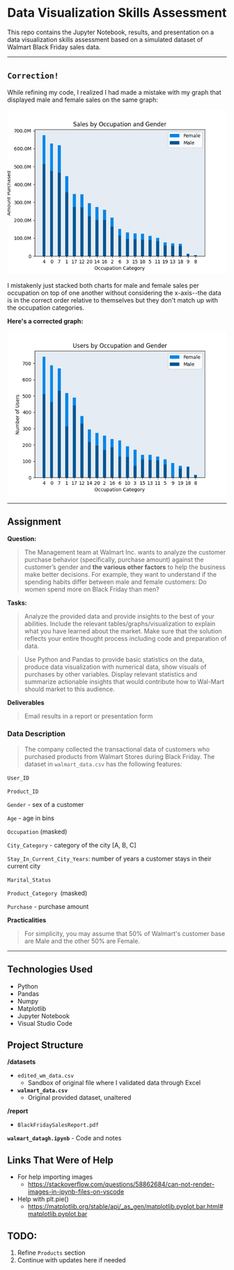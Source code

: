 # Data Visualization Skills Assessment

This repo contains the Jupyter Notebook, results, and presentation on a data visualization skills assessment based on a simulated dataset of Walmart Black Friday sales data.

***

## `Correction!`

While refining my code, I realized I had made a mistake with my graph that displayed male and female sales on the same graph:

![Incorrect Graph](/results/occup_all_sales_gender.png)

I mistakenly just stacked both charts for male and female sales per occupation on top of one another without considering the x-axis--the data is in the correct order relative to themselves but they don't match up with the occupation categories.

**Here's a corrected graph:**

![Correct Graph](/results/occup_all_sales_gender_CORRECTED.png)

***

## Assignment

**Question:**

>  The Management team at Walmart Inc. wants to analyze the customer purchase behavior (specifically, purchase amount) against the customer’s gender and **the various other factors** to help the business make better decisions. For example, they want to understand if the spending habits differ between male and female customers: Do women spend more on Black Friday than men?

**Tasks:**
   
> Analyze the provided data and provide insights to the best of your      abilities. Include the relevant tables/graphs/visualization to explain what you have learned about the market. Make sure that the solution reflects your entire thought process including code and preparation of data.

>  Use Python and Pandas to provide basic statistics on the data, produce data visualization with numerical data, show visuals of purchases by other variables. Display relevant statistics and summarize actionable insights that would contribute how to Wal-Mart should market to this audience.

**Deliverables**
 
 > Email results in a report or presentation form

### Data Description

> The company collected the transactional data of customers who purchased products from Walmart Stores during Black Friday. The dataset in `walmart_data.csv` has the following features:

`User_ID`

`Product_ID`

`Gender` - sex of a customer

`Age` - age in bins

`Occupation` (masked)

`City_Category` - category of the city [A, B, C]

`Stay_In_Current_City_Years`: number of years a customer stays in their current city

`Marital_Status`

`Product_Category `(masked)

`Purchase` - purchase amount



**Practicalities**

 > For simplicity, you may assume that 50% of Walmart's customer base are Male and the other 50% are Female.

***


## Technologies Used

* Python
* Pandas
* Numpy
* Matplotlib 
* Jupyter Notebook
* Visual Studio Code
  


## Project Structure

**/datasets**  
- `edited_wm_data.csv`
    - Sandbox of original file where I validated data through Excel
- **`walmart_data.csv`**
    - Original provided dataset, unaltered


**/report**  
- `BlackFridaySalesReport.pdf`


**`walmart_datagh.ipynb`** 
    - Code and notes

## Links That Were of Help
- For help importing images
    - https://stackoverflow.com/questions/58862684/can-not-render-images-in-ipynb-files-on-vscode
- Help with plt.pie()
    - https://matplotlib.org/stable/api/_as_gen/matplotlib.pyplot.bar.html#matplotlib.pyplot.bar


## TODO:

1. Refine `Products` section
2. Continue with updates here if needed
